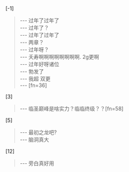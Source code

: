 
[-1] 
>--- 过年了过年了<br>
>--- 过年了？<br>
>--- 过年了过年了<br>
>--- 两章？<br>
>--- 过年呀？<br>
>--- 夭寿啊啊啊啊啊啊啊啊. 2g更啊<br>
>--- 过年好呀诸位<br>
>--- 勃发了<br>
>--- 我超 双更<br>
>--- [fn=36]<br>

[3] 
>--- 临圣巅峰是啥实力？临临终级？？[fn=58]<br>

[5] 
>--- 最初之龙吧?<br>
>--- 脑洞真大<br>

[12] 
>--- 旁白真好用<br>
